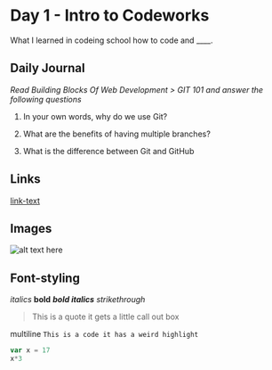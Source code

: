 # Day 1 - Intro to Codeworks

What I learned in codeing school how to code and ____.


## Daily Journal
*Read Building Blocks Of Web Development > GIT 101 and answer the following questions*

1. In your own words, why do we use Git?

2. What are the benefits of having multiple branches?

3. What is the difference between Git and GitHub

## Links
<!--Comment -->
[link-text](https://google.com)

## Images
![alt text here](https://placehold.it/200x200)

## Font-styling
*italics*
**bold**
***bold italics***
_strikethrough_
>This is a quote it gets a little call out box

multiline
`This is a code it has a weird highlight`

```javascript
var x = 17
x*3
```